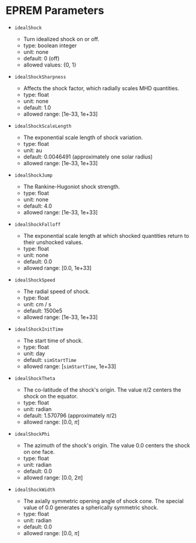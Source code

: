 # EPREM Parameters

* `idealShock`
  * Turn idealized shock on or off.
  * type: boolean integer
  * unit: none
  * default: 0 (off)
  * allowed values: {0, 1}

* `idealShockSharpness`
  * Affects the shock factor, which radially scales MHD quantities.
  * type: float
  * unit: none
  * default: 1.0
  * allowed range: [1e-33, 1e+33]

* `idealShockScaleLength`
  * The exponential scale length of shock variation.
  * type: float
  * unit: au
  * default: 0.0046491 (approximately one solar radius)
  * allowed range: [1e-33, 1e+33]

* `idealShockJump`
  * The Rankine-Hugoniot shock strength.
  * type: float
  * unit: none
  * default: 4.0
  * allowed range: [1e-33, 1e+33]

* `idealShockFalloff`
  * The exponential scale length at which shocked quantities return to their unshocked values.
  * type: float
  * unit: none
  * default: 0.0
  * allowed range: [0.0, 1e+33]

* `idealShockSpeed`
  * The radial speed of shock.
  * type: float
  * unit: cm / s
  * default: 1500e5
  * allowed range: [1e-33, 1e+33]

* `idealShockInitTime`
  * The start time of shock.
  * type: float
  * unit: day
  * default: `simStartTime`
  * allowed range: [`simStartTime`, 1e+33]

* `idealShockTheta`
  * The co-latitude of the shock's origin. The value $\pi / 2$ centers the shock on the equator.
  * type: float
  * unit: radian
  * default: 1.570796 (approximately $\pi / 2$)
  * allowed range: [0.0, $\pi$]

* `idealShockPhi`
  * The azimuth of the shock's origin. The value 0.0 centers the shock on one face.
  * type: float
  * unit: radian
  * default: 0.0
  * allowed range: [0.0, $2\pi$]

* `idealShockWidth`
  * The axially symmetric opening angle of shock cone. The special value of 0.0 generates a spherically symmetric shock.
  * type: float
  * unit: radian
  * default: 0.0
  * allowed range: [0.0, $\pi$]

